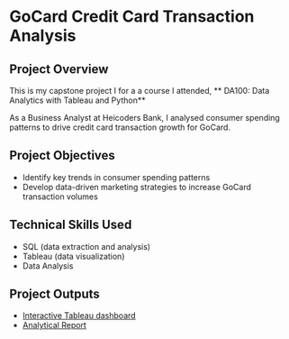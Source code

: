 # GoCard Credit Card Transaction Analysis

## Project Overview
This is my capstone project I for a a course I attended, ** DA100: Data Analytics with Tableau and Python**

As a Business Analyst at Heicoders Bank, I analysed consumer spending patterns to drive credit card transaction growth for GoCard.

## Project Objectives
* Identify key trends in consumer spending patterns
* Develop data-driven marketing strategies to increase GoCard transaction volumes

## Technical Skills Used
* SQL (data extraction and analysis)
* Tableau (data visualization)
* Data Analysis

## Project Outputs
* [Interactive Tableau dashboard](https://public.tableau.com/app/profile/hann.danish/viz/DA100CapstoneProjectHannDanish/GoCardSpendAnalysisDashboard?publish=yes)
* [Analytical Report](https://docs.google.com/document/d/1iQnf-t2mU_0LNXika1OQUrq3Ez1zbFou/edit?usp=sharing&ouid=105160329189682211652&rtpof=true&sd=true)

  

